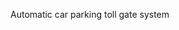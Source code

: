 Automatic car parking toll gate system
<!-- Uploading "WhatsApp Image 2025-08-05 at 12.47.31 PM (1).jpeg"... -->
